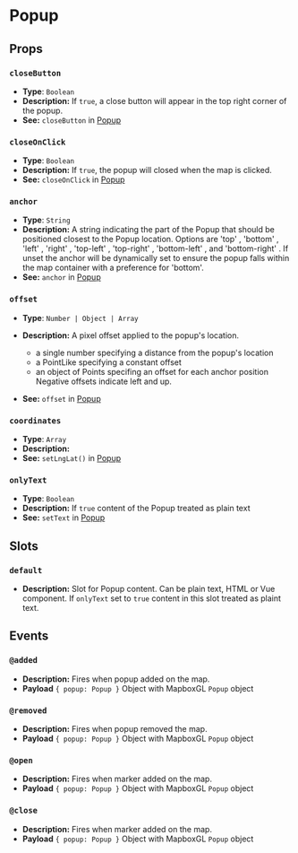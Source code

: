 # Popup

## Props

### `closeButton`

- **Type**: `Boolean`
- **Description:**  If `true`, a close button will appear in the top right corner of the popup.
- **See:** `closeButton` in [Popup](https://www.mapbox.com/mapbox-gl-js/api/#popup)

### `closeOnClick`

- **Type**: `Boolean`
- **Description:** If `true`, the popup will closed when the map is clicked.
- **See:** `closeOnClick` in [Popup](https://www.mapbox.com/mapbox-gl-js/api/#popup)

### `anchor`

- **Type**: `String`
- **Description:** A string indicating the part of the Popup that should be positioned closest to the Popup location. Options are 'top' , 'bottom' , 'left' , 'right' , 'top-left' , 'top-right' , 'bottom-left' , and 'bottom-right' . If unset the anchor will be dynamically set to ensure the popup falls within the map container with a preference for 'bottom'.
- **See:** `anchor` in [Popup](https://www.mapbox.com/mapbox-gl-js/api/#popup)

### `offset`

- **Type**: `Number | Object | Array`
- **Description:**  A pixel offset applied to the popup's location.
  - a single number specifying a distance from the popup's location
  - a PointLike specifying a constant offset
  - an object of Points specifing an offset for each anchor position Negative offsets indicate left and up.

- **See:** `offset` in [Popup](https://www.mapbox.com/mapbox-gl-js/api/#popup)

### `coordinates`

- **Type**: `Array`
- **Description:**
- **See:** `setLngLat()` in [Popup](https://www.mapbox.com/mapbox-gl-js/api/#popup#setlnglat)

### `onlyText`

- **Type**: `Boolean`
- **Description:**  If `true` content of the Popup treated as plain text
- **See:** `setText` in [Popup](https://www.mapbox.com/mapbox-gl-js/api/#popup#settext)

## Slots

### `default`

- **Description:** Slot for Popup content. Can be plain text, HTML or Vue component. If `onlyText` set to `true` content in this slot treated as plaint text.

## Events

### `@added`

- **Description:** Fires when popup added on the map.
- **Payload** `{ popup: Popup }` Object with MapboxGL `Popup` object

### `@removed`

- **Description:** Fires when popup removed the map.
- **Payload** `{ popup: Popup }` Object with MapboxGL `Popup` object

### `@open`

- **Description:** Fires when marker added on the map.
- **Payload** `{ popup: Popup }` Object with MapboxGL `Popup` object

### `@close`

- **Description:** Fires when marker added on the map.
- **Payload** `{ popup: Popup }` Object with MapboxGL `Popup` object
